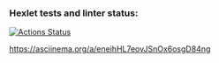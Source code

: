 ### Hexlet tests and linter status:
[![Actions Status](https://github.com/EgorTitov01/python-project-49/actions/workflows/hexlet-check.yml/badge.svg)](https://github.com/EgorTitov01/python-project-49/actions)

https://asciinema.org/a/eneihHL7eovJSnOx6osgD84ng
